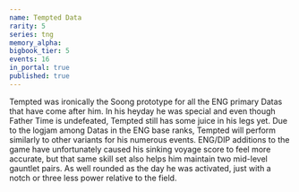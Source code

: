 ```yaml
---
name: Tempted Data
rarity: 5
series: tng
memory_alpha:
bigbook_tier: 5
events: 16
in_portal: true
published: true
---
```


Tempted was ironically the Soong prototype for all the ENG primary Datas that have come after him. In his heyday he was special and even though Father Time is undefeated, Tempted still has some juice in his legs yet. Due to the logjam among Datas in the ENG base ranks, Tempted will perform similarly to other variants for his numerous events. ENG/DIP additions to the game have unfortunately caused his sinking voyage score to feel more accurate, but that same skill set also helps him maintain two mid-level gauntlet pairs. As well rounded as the day he was activated, just with a notch or three less power relative to the field.
